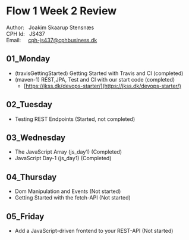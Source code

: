 # Flow 1 Week 2 Review

Author: &nbsp;&nbsp;Joakim Skaarup Stensnæs\
CPH Id: &nbsp;&nbsp;JS437\
Email: &nbsp;&nbsp;&nbsp;&nbsp;cph-js437@cphbusiness.dk

## 01_Monday
* (travisGettingStarted) Getting Started with Travis and CI (completed)
* (maven-1) REST,JPA, Test and CI with our start code (completed)
    * [https://jkss.dk/devops-starter/](https://jkss.dk/devops-starter/)
## 02_Tuesday
* Testing REST Endpoints (Started, not completed)

## 03_Wednesday
* The JavaScript Array (js_day1) (Completed)
* JavaScript Day-1 (js_day1) (Completed)

## 04_Thursday
* Dom Manipulation and Events (Not started)
* Getting Started with the fetch-API (Not started)

## 05_Friday
* Add a JavaScript-driven frontend to your REST-API (Not started)